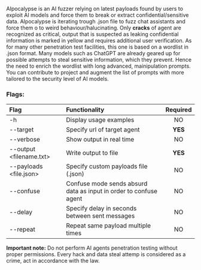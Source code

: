 <a href=""></a> 

<p>AIpocalypse is an AI fuzzer relying on latest payloads found by users to exploit AI models and force them to break or extract confidential/sensitive data. AIpocalypse is iterating trough .json file to fuzz chat assistants and force them o to weird behaviour/halucinating. Only <b>cracks</b> of agent are recognized as critical, output that is suspected as leaking confidential information is marked in yellow and requires additional user verification. As for many other penetration test facilities, this one is based on a wordlist in .json format. Many models such as ChatGPT are already geared up for possible attempts to steal sensitive information, which they prevent. Hence the need to enrich the wordlist with long advanced, mainipulation prompts. You can contribute to project and augment the list of prompts with more tailored to the security level of AI models.</p>

<h3>Flags:</h3>

| Flag | Functionality | Required |
| :---- | :------------- | :--------: |
| -h | Display usage examples | NO | 
| --target | Specify url of target agent | <b>YES</b> | 
| --verbose | Show output in real time | NO |
| --output <filename.txt> | Write output to file | <b>YES</b> | 
| --payloads <file.json> | Specify custom payloads file (.json) | NO | 
| --confuse | Confuse mode sends absurd data as input in order to confuse agent | NO |
| --delay <number> | Specify delay in seconds between sent messages | NO | 
| --repeat <number> | Repeat same payload multiple times | NO |  

<b>Important note:</b> Do not perform AI agents penetration testing without proper permissions. Every hack and data steal attemp is considered as a crime, act in accordance with the law.
